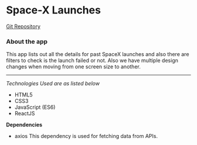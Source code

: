# Space-X Launches
[Git Repository](https://github.com/Kamalesh-Suthar/SpaceX-Launches)

### About the app
This app lists out all the details for past SpaceX launches and also there are filters to check is the launch failed or not. Also we have multiple design changes when moving from one screen size to another.

***
_Technologies Used are as listed below_
* HTML5
* CSS3
* JavaScript (ES6)
* ReactJS

**Dependencies**
* axios
    This dependency is used for fetching data from APIs.